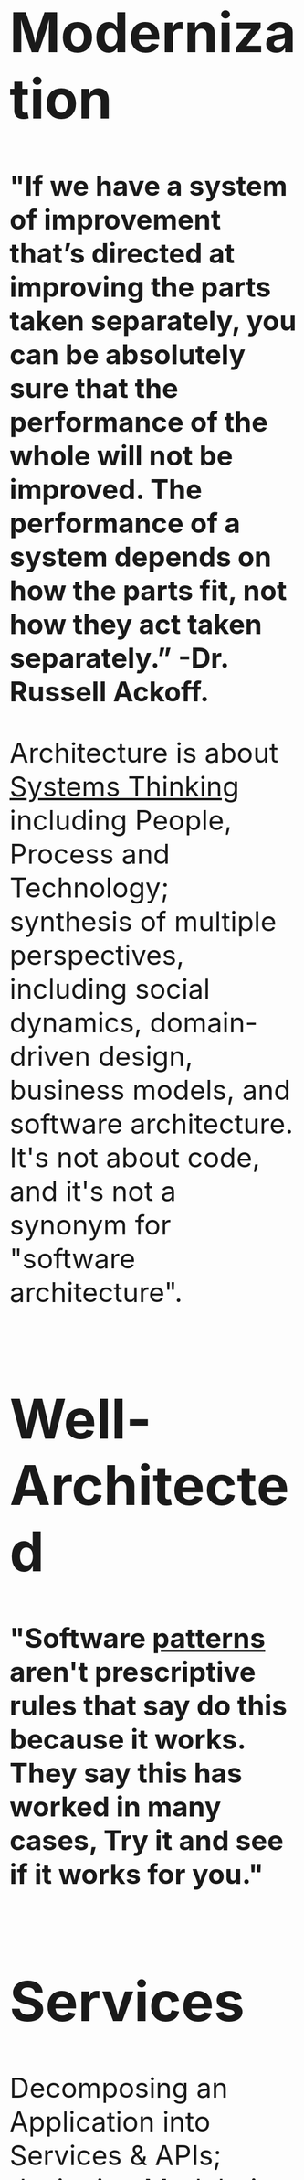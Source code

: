 <font size="16">
 
# Modernization
**"If we have a system of improvement that’s directed at improving the parts taken separately, you can be absolutely sure that the performance of the whole will not be improved. The performance of a system depends on how the parts fit, not how they act taken separately.” -Dr. Russell Ackoff.**

Architecture is about [Systems Thinking](https://www.youtube.com/watch?v=OqEeIG8aPPk) including People, Process and Technology; synthesis of multiple perspectives, including social dynamics, domain-driven design, business models, and software architecture. It's not about code, and it's not a synonym for "software architecture".
 
# Well-Architected
**"Software [patterns](https://github.com/ankumar/Architecture/blob/master/Patterns/Stuff.md) aren't prescriptive rules that say do this because it works. They say this has worked in many cases, Try it and see if it works for you."**

# Services
Decomposing an Application into Services & APIs; designing Modularity & Interfaces

![](https://github.com/ankumar/Architecture/blob/master/images/Microservices1.jpg)

[Microservices](https://www.youtube.com/watch?v=wgdBVIX9ifA) - also known as the microservice architecture - is an architectural style that structures an application as a collection of services that are
1. Highly maintainable & testable
2. Loosely coupled
3. Independently deployable
4. Organized around business capabilities
5. Owned by a small team

There isn't a concrete, well-defined algorithm for decomposing a system into services. As with much of software development, it's something of an art. If you decompose a system incorrectly, we have a distributed monolith, a system consisting of coupled services that must be deployed together. A distributed monolith has the drawbacks of both the monolithic and the Microservices architectures.

[![Service Mesh](https://github.com/ankumar/Architecture/blob/master/images/Istio.png)](https://www.youtube.com/watch?v=do-PrVi0ifk "Eric Brewer, VP Infrastructure & Google Fellow")
<p align="center">Google 2011: 10,000 services</p>

![](https://images.ctfassets.net/ro61k101ee59/2bmS9TVlJc5einK9YLBY3V/992367961e649dd0343a3486616601fd/Image-1.png?w=1348&q=90)
<p align="center"> <a href="https://monzo.com/blog/we-built-network-isolation-for-1-500-services">New,FinTech: 1,500+ services</a> </p>

# Data-Intensive
Data powers new innovations, improvements in customer experience, and efficiency. Small advantage in data and algorithms result in increased customers/business success which in turn results in more data. This virtuous cycle due to positive feedback loop amplifies a company's competitive advantage, making data one of the key ingredients in building companies that have Increasing Returns instead of commonly seen Decreasing Returns.

![AI powered Monopolies](https://miro.medium.com/max/1372/1*zOp70MCQ-uhaS7lUVAhATA.png)

While data is an important starting point, for data to be useful, it should be turned to Information.
Data - Raw, unorganized facts about something
Information - Data/Facts that is structured, organized, and presented with context
Knowledge - Understanding of Information with experience and intuition
For data to be useful, every company must be able to turn data into information, and eventually into knowledge. Knowledge empowers understanding and decisions.
What are the factors that is driving data today?
1. Accessibility to scalable infra and platform
2. Awareness of importance of data
3. Machine Learning on the rise
4. Modeling physical world in real-time
What is the problem with data today?

Problem #1 - Spending the time on wrong things
![](https://github.com/ankumar/Architecture/blob/master/images/data-intensive1.png)

Problem #2 - Data is not designed and collected systematically

Problem #3 - Companies have lots of data but not information

Problem #4 - Data and data assets are not discoverable

Problem #5 - Tools are not addressing complexity

Problem #6 - It is not tools and technology but people and processes

# Cloud Computing - Developer Productivity

|[Characteristics](https://nvlpubs.nist.gov/nistpubs/Legacy/SP/nistspecialpublication800-145.pdf)| |
|------------------------| ---------------------------------------------------------------------------------------------|
| **On-demand self-service** | A consumer can unilaterally provision computing capabilities, such as server time and network storage, as needed automatically without requiring human interaction |
|**Broad network access**|Capabilities are available over the network and accessed through standard mechanisms|
|**Resource pooling**|The provider’s computing resources are pooled to serve multiple consumers using a multi-tenant model, with different physical and virtual resources dynamically|
|**Rapid elasticity**|Capabilities can be elastically provisioned and released to scale rapidly outward and inward with demand|
|**Measured service**|Cloud systems automatically control and optimize resource use by leveraging a metering capability (typically per-per-use)|


</font>

